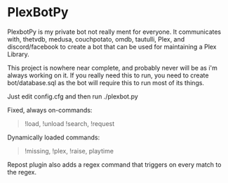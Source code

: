 # PlexBotPy



PlexbotPy is my private bot not really ment for everyone. It communicates with, thetvdb, medusa, couchpotato, omdb, tautulli, Plex, and discord/facebook to create a bot that can be used for maintaining a Plex Library. 


This project is nowhere near complete, and probably never will be as i'm always working on it.
If you really need this to run, you need to create bot/database.sql as the bot will require this to run most of its things.


Just edit config.cfg and then run ./plexbot.py

Fixed, always on-commands:
>!load, !unload !search, !request

Dynamically loaded commands:
>!missing, !plex, !raise, playtime

Repost plugin also adds a regex command that triggers on every match to the regex.



